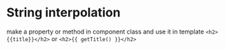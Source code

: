 # String interpolation

make a property or method in component class and use it in template
`<h2>{{title}}</h2>` or `<h2>{{ getTitle() }}</h2>`
